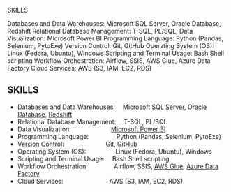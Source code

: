 SKILLS

Databases and Data Warehouses:                  Microsoft SQL Server, Oracle Database, Redshift
Relational Database Management:                 T-SQL, PL/SQL,
Data Visualization:                             Microsoft Power BI
Programming Language:                           Python (Pandas, Selenium, PytoExe)
Version Control:                                Git, GitHub
Operating System (OS):                          Linux (Fedora, Ubuntu), Windows
Scripting and Terminal Usage:                   Bash Shell scripting
Workflow Orchestration:                         Airflow, SSIS, AWS Glue, Azure Data Factory
Cloud Services:                                 AWS (S3, IAM, EC2, RDS)




## SKILLS

- Databases and Data Warehouses: &emsp;[Microsoft SQL Server][sql-server], [Oracle Database][oracle-database], [Redshift][redshift]
- Relational Database Management: &emsp;T-SQL, PL/SQL
- Data Visualization: &emsp;&emsp;&emsp;&emsp;&emsp;&emsp;&nbsp;[Microsoft Power BI][power-bi]
- Programming Language: &emsp;&emsp;&emsp;&emsp;&nbsp;Python (Pandas, Selenium, PytoExe)
- Version Control: &emsp;&emsp;&emsp;&emsp;&emsp;&emsp;&nbsp;&nbsp;Git, [GitHub][github]
- Operating System (OS): &emsp;&emsp;&emsp;&emsp;&nbsp;&nbsp;Linux (Fedora, Ubuntu), Windows
- Scripting and Terminal Usage: &emsp;Bash Shell scripting
- Workflow Orchestration: &emsp;&emsp;&emsp;&emsp;Airflow, SSIS, [AWS Glue][aws-glue], [Azure Data Factory][azure-data-factory]
- Cloud Services: &emsp;&emsp;&emsp;&emsp;&emsp;&emsp;&emsp;&nbsp;AWS (S3, IAM, EC2, RDS)

[sql-server]: https://www.microsoft.com/en-us/sql-server
[oracle-database]: https://www.oracle.com/database
[redshift]: https://aws.amazon.com/redshift/
[power-bi]: https://powerbi.microsoft.com/
[github]: https://github.com/
[aws-glue]: https://aws.amazon.com/glue/
[azure-data-factory]: https://azure.microsoft.com/en-us/services/data-factory/

